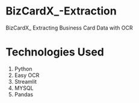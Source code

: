 # BizCardX_-Extraction
BizCardX_ Extracting Business Card Data with OCR

# Technologies Used
1. Python
2. Easy OCR
3. Streamlit 
4. MYSQL
5. Pandas
